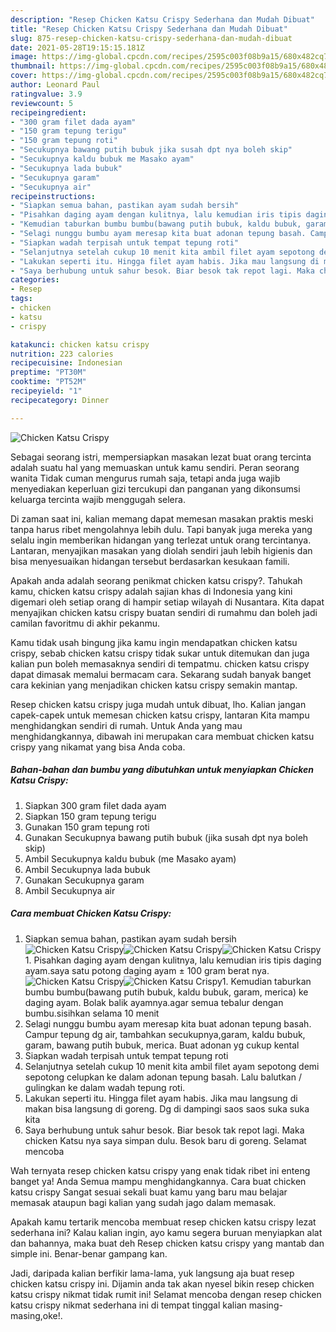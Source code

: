 ```yaml
---
description: "Resep Chicken Katsu Crispy Sederhana dan Mudah Dibuat"
title: "Resep Chicken Katsu Crispy Sederhana dan Mudah Dibuat"
slug: 875-resep-chicken-katsu-crispy-sederhana-dan-mudah-dibuat
date: 2021-05-28T19:15:15.181Z
image: https://img-global.cpcdn.com/recipes/2595c003f08b9a15/680x482cq70/chicken-katsu-crispy-foto-resep-utama.jpg
thumbnail: https://img-global.cpcdn.com/recipes/2595c003f08b9a15/680x482cq70/chicken-katsu-crispy-foto-resep-utama.jpg
cover: https://img-global.cpcdn.com/recipes/2595c003f08b9a15/680x482cq70/chicken-katsu-crispy-foto-resep-utama.jpg
author: Leonard Paul
ratingvalue: 3.9
reviewcount: 5
recipeingredient:
- "300 gram filet dada ayam"
- "150 gram tepung terigu"
- "150 gram tepung roti"
- "Secukupnya bawang putih bubuk jika susah dpt nya boleh skip"
- "Secukupnya kaldu bubuk me Masako ayam"
- "Secukupnya lada bubuk"
- "Secukupnya garam"
- "Secukupnya air"
recipeinstructions:
- "Siapkan semua bahan, pastikan ayam sudah bersih"
- "Pisahkan daging ayam dengan kulitnya, lalu kemudian iris tipis daging ayam.saya satu potong daging ayam ± 100 gram berat nya."
- "Kemudian taburkan bumbu bumbu(bawang putih bubuk, kaldu bubuk, garam, merica) ke daging ayam. Bolak balik ayamnya.agar semua tebalur dengan bumbu.sisihkan selama 10 menit"
- "Selagi nunggu bumbu ayam meresap kita buat adonan tepung basah. Campur tepung dg air, tambahkan secukupnya,garam, kaldu bubuk, garam, bawang putih bubuk, merica. Buat adonan yg cukup kental"
- "Siapkan wadah terpisah untuk tempat tepung roti"
- "Selanjutnya setelah cukup 10 menit kita ambil filet ayam sepotong demi sepotong celupkan ke dalam adonan tepung basah. Lalu balutkan / gulingkan ke dalam wadah tepung roti."
- "Lakukan seperti itu. Hingga filet ayam habis. Jika mau langsung di makan bisa langsung di goreng. Dg di dampingi saos saos suka suka kita"
- "Saya berhubung untuk sahur besok. Biar besok tak repot lagi. Maka chicken Katsu nya saya simpan dulu. Besok baru di goreng. Selamat mencoba"
categories:
- Resep
tags:
- chicken
- katsu
- crispy

katakunci: chicken katsu crispy 
nutrition: 223 calories
recipecuisine: Indonesian
preptime: "PT30M"
cooktime: "PT52M"
recipeyield: "1"
recipecategory: Dinner

---
```



![Chicken Katsu Crispy](https://img-global.cpcdn.com/recipes/2595c003f08b9a15/680x482cq70/chicken-katsu-crispy-foto-resep-utama.jpg)

Sebagai seorang istri, mempersiapkan masakan lezat buat orang tercinta adalah suatu hal yang memuaskan untuk kamu sendiri. Peran seorang  wanita Tidak cuman mengurus rumah saja, tetapi anda juga wajib menyediakan keperluan gizi tercukupi dan panganan yang dikonsumsi keluarga tercinta wajib menggugah selera.

Di zaman  saat ini, kalian memang dapat memesan masakan praktis meski tanpa harus ribet mengolahnya lebih dulu. Tapi banyak juga mereka yang selalu ingin memberikan hidangan yang terlezat untuk orang tercintanya. Lantaran, menyajikan masakan yang diolah sendiri jauh lebih higienis dan bisa menyesuaikan hidangan tersebut berdasarkan kesukaan famili. 



Apakah anda adalah seorang penikmat chicken katsu crispy?. Tahukah kamu, chicken katsu crispy adalah sajian khas di Indonesia yang kini digemari oleh setiap orang di hampir setiap wilayah di Nusantara. Kita dapat menyajikan chicken katsu crispy buatan sendiri di rumahmu dan boleh jadi camilan favoritmu di akhir pekanmu.

Kamu tidak usah bingung jika kamu ingin mendapatkan chicken katsu crispy, sebab chicken katsu crispy tidak sukar untuk ditemukan dan juga kalian pun boleh memasaknya sendiri di tempatmu. chicken katsu crispy dapat dimasak memalui bermacam cara. Sekarang sudah banyak banget cara kekinian yang menjadikan chicken katsu crispy semakin mantap.

Resep chicken katsu crispy juga mudah untuk dibuat, lho. Kalian jangan capek-capek untuk memesan chicken katsu crispy, lantaran Kita mampu menghidangkan sendiri di rumah. Untuk Anda yang mau menghidangkannya, dibawah ini merupakan cara membuat chicken katsu crispy yang nikamat yang bisa Anda coba.

<!--inarticleads1-->

##### Bahan-bahan dan bumbu yang dibutuhkan untuk menyiapkan Chicken Katsu Crispy:

1. Siapkan 300 gram filet dada ayam
1. Siapkan 150 gram tepung terigu
1. Gunakan 150 gram tepung roti
1. Gunakan Secukupnya bawang putih bubuk (jika susah dpt nya boleh skip)
1. Ambil Secukupnya kaldu bubuk (me Masako ayam)
1. Ambil Secukupnya lada bubuk
1. Gunakan Secukupnya garam
1. Ambil Secukupnya air




<!--inarticleads2-->

##### Cara membuat Chicken Katsu Crispy:

1. Siapkan semua bahan, pastikan ayam sudah bersih
<img src="https://img-global.cpcdn.com/steps/ce45c922730f0a2c/160x128cq70/chicken-katsu-crispy-langkah-memasak-1-foto.jpg" alt="Chicken Katsu Crispy"><img src="https://img-global.cpcdn.com/steps/69d1712638dc959e/160x128cq70/chicken-katsu-crispy-langkah-memasak-1-foto.jpg" alt="Chicken Katsu Crispy"><img src="https://img-global.cpcdn.com/steps/1944a5d92cad3c0d/160x128cq70/chicken-katsu-crispy-langkah-memasak-1-foto.jpg" alt="Chicken Katsu Crispy">1. Pisahkan daging ayam dengan kulitnya, lalu kemudian iris tipis daging ayam.saya satu potong daging ayam ± 100 gram berat nya.
<img src="https://img-global.cpcdn.com/steps/3a21c1bf4bc80fdb/160x128cq70/chicken-katsu-crispy-langkah-memasak-2-foto.jpg" alt="Chicken Katsu Crispy"><img src="https://img-global.cpcdn.com/steps/64e10eee23563fc7/160x128cq70/chicken-katsu-crispy-langkah-memasak-2-foto.jpg" alt="Chicken Katsu Crispy">1. Kemudian taburkan bumbu bumbu(bawang putih bubuk, kaldu bubuk, garam, merica) ke daging ayam. Bolak balik ayamnya.agar semua tebalur dengan bumbu.sisihkan selama 10 menit
1. Selagi nunggu bumbu ayam meresap kita buat adonan tepung basah. Campur tepung dg air, tambahkan secukupnya,garam, kaldu bubuk, garam, bawang putih bubuk, merica. Buat adonan yg cukup kental
1. Siapkan wadah terpisah untuk tempat tepung roti
1. Selanjutnya setelah cukup 10 menit kita ambil filet ayam sepotong demi sepotong celupkan ke dalam adonan tepung basah. Lalu balutkan / gulingkan ke dalam wadah tepung roti.
1. Lakukan seperti itu. Hingga filet ayam habis. Jika mau langsung di makan bisa langsung di goreng. Dg di dampingi saos saos suka suka kita
1. Saya berhubung untuk sahur besok. Biar besok tak repot lagi. Maka chicken Katsu nya saya simpan dulu. Besok baru di goreng. Selamat mencoba




Wah ternyata resep chicken katsu crispy yang enak tidak ribet ini enteng banget ya! Anda Semua mampu menghidangkannya. Cara buat chicken katsu crispy Sangat sesuai sekali buat kamu yang baru mau belajar memasak ataupun bagi kalian yang sudah jago dalam memasak.

Apakah kamu tertarik mencoba membuat resep chicken katsu crispy lezat sederhana ini? Kalau kalian ingin, ayo kamu segera buruan menyiapkan alat dan bahannya, maka buat deh Resep chicken katsu crispy yang mantab dan simple ini. Benar-benar gampang kan. 

Jadi, daripada kalian berfikir lama-lama, yuk langsung aja buat resep chicken katsu crispy ini. Dijamin anda tak akan nyesel bikin resep chicken katsu crispy nikmat tidak rumit ini! Selamat mencoba dengan resep chicken katsu crispy nikmat sederhana ini di tempat tinggal kalian masing-masing,oke!.

